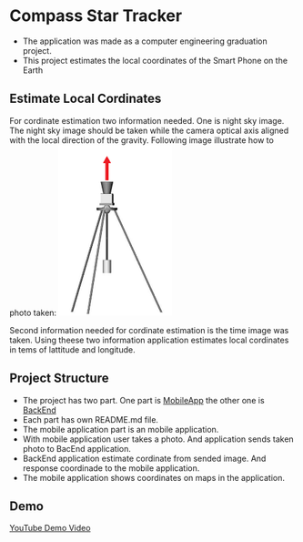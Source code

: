 # Compass Star Tracker

- The application was made as a computer engineering graduation project.
- This project estimates the local coordinates of the Smart Phone on the Earth

## Estimate Local Cordinates
For cordinate estimation two information needed. One is night sky image.  The night sky image should be taken while the camera optical axis aligned with the local direction of the gravity. Following image illustrate how to photo taken:
<img src="How-to-take-photo.png" width="200" height="300" />

Second information needed for cordinate estimation is the time image was taken. Using theese two information application estimates local cordinates in tems of lattitude and longitude.

## Project Structure
- The project has two part. One part is [MobileApp](MobileApp) the other one is [BackEnd](BackEnd)
- Each part has own README.md file.
- The mobile application part is an mobile application.
- With mobile application user takes a photo. And application sends taken photo to BacEnd application.
- BackEnd application estimate cordinate from sended image. And response coordinade to the mobile application.
- The mobile application shows coordinates on maps in the application.

## Demo
[YouTube Demo Video]( https://www.youtube.com/watch?v=SVofps3m79Y )